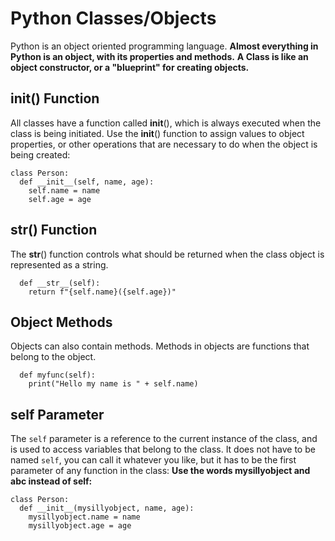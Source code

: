 # Python Classes/Objects
Python is an object oriented programming language.
**Almost everything in Python is an object, with its properties and methods.**
**A Class is like an object constructor, or a "blueprint" for creating objects.**

## __init__() Function
All classes have a function called __init__(), which is always executed when the class is being initiated.
Use the __init__() function to assign values to object properties, or other operations that are necessary to do when the object is being created:

```
class Person:
  def __init__(self, name, age):
    self.name = name
    self.age = age
```
## __str__() Function
The __str__() function controls what should be returned when the class object is represented as a string.
```
  def __str__(self):
    return f"{self.name}({self.age})"
```
## Object Methods
Objects can also contain methods. Methods in objects are functions that belong to the object.
```
  def myfunc(self):
    print("Hello my name is " + self.name)
```
## self Parameter
The `self` parameter is a reference to the current instance of the class, and is used to access variables that belong to the class.
It does not have to be named `self`, you can call it whatever you like, but it has to be the first parameter of any function in the class:
**Use the words mysillyobject and abc instead of self:**
```
class Person:
  def __init__(mysillyobject, name, age):
    mysillyobject.name = name
    mysillyobject.age = age
```